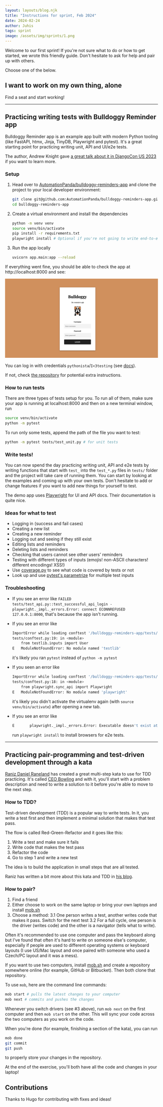 ```yaml
---
layout: layouts/blog.njk
title: "Instructions for sprint, Feb 2024"
date: 2024-02-24
author: Juhis
tags: sprint
image: /assets/img/sprints/1.png
---
```


Welcome to our first sprint! If you're not sure what to do or how to get started, we wrote this friendly guide. Don't hesitate to ask for help and pair up with others.

Choose one of the below.

## I want to work on my own thing, alone

Find a seat and start working!

---

## Practicing writing tests with Bulldoggy Reminder app

Bulldoggy Reminder app is an example app built with modern Python tooling (like FastAPI, htmx, Jinja, TinyDB, Playwright and pytest). It's a great starting point for practicing writing unit, API and UI/e2e tests.

The author, Andrew Knight gave [a great talk about it in DjangoCon US 2023](https://2023.djangocon.us/talks/keynote-testing-modern-web-apps-like-a-champion/) if you want to learn more.

### Setup

1. Head over to [AutomationPanda/bulldoggy-reminders-app](https://github.com/AutomationPanda/bulldoggy-reminders-app) and clone the project to your local developer environment:

   ```bash
   git clone git@github.com:AutomationPanda/bulldoggy-reminders-app.git
   cd bulldoggy-reminders-app
   ```

2. Create a virtual environment and install the dependencies

   ```bash
   python -m venv venv
   source venv/bin/activate
   pip install -r requirements.txt
   playwright install # Optional if you're not going to write end-to-end or API tests
   ```

3. Run the app locally

   ```bash
   uvicorn app.main:app --reload
   ```

If everything went fine, you should be able to check the app at http://localhost:8000 and see:

![Bulldoggy front page with a login form](/assets/img/sprints/1-1.png)

You can log in with credentials `pythonista`/`I<3testing` (see [docs](https://github.com/AutomationPanda/bulldoggy-reminders-app?tab=readme-ov-file#logging-into-the-app)).

If not, check [the repository](https://github.com/AutomationPanda/bulldoggy-reminders-app) for potential extra instructions.

### How to run tests

There are three types of tests setup for you. To run all of them, make sure your app is running at localhost:8000 and then on a new terminal window, run

```bash
source venv/bin/activate
python -m pytest
```

To run only some tests, append the path of the file you want to test:

```bash
python -m pytest tests/test_unit.py # for unit tests
```

### Write tests!

You can now spend the day practicing writing unit, API and e2e tests by writing functions that start with `test_` into the `test_*.py` files in `tests/` folder and the project will take care of running them. You can start by looking at the examples and coming up with your own tests. Don't hesitate to add or change features if you want to add new things for yourself to test.

The demo app uses [Playwright](https://playwright.dev/) for UI and API docs. Their documentation is quite nice.

### Ideas for what to test

- Logging in (success and fail cases)
- Creating a new list
- Creating a new reminder
- Logging out and seeing if they still exist
- Editing lists and reminders
- Deleting lists and reminders
- Checking that users cannot see other users' reminders
- Testing with different types of inputs (emojis! non-ASCII characters! different encodings! XSS!)
- Use [coverage.py](https://github.com/nedbat/coveragepy) to see what code is covered by tests or not
- Look up and use [pytest's parametrize](https://docs.pytest.org/en/7.3.x/how-to/parametrize.html) for multiple test inputs

### Troubleshooting

- If you see an error like `FAILED tests/test_api.py::test_successful_api_login - playwright._impl._errors.Error: connect ECONNREFUSED 127.0.0.1:8000`, that's because the app isn't running.

- If you see an error like

  ```bash
  ImportError while loading conftest '/bulldoggy-reminders-app/tests/conftest.py'.
  tests/conftest.py:19: in <module>
      from testlib.inputs import User
  E   ModuleNotFoundError: No module named 'testlib'
  ```

  it's likely you ran `pytest` instead of `python -m pytest`

- If you seen an error like

  ```bash
  ImportError while loading conftest '/bulldoggy-reminders-app/tests/conftest.py'.
  tests/conftest.py:18: in <module>
      from playwright.sync_api import Playwright
  E   ModuleNotFoundError: No module named 'playwright'
  ```

  it's likely you didn't activate the virtualenv again (with `source venv/bin/activate`) after opening a new tab.

- If you see an error like

  ```bash
  E       playwright._impl._errors.Error: Executable doesn't exist at /Library/Caches/ms-playwright/chromium-1097/chrome-mac/Chromium.app/Contents/MacOS/Chromium
  ```

  run `playwright install` to install browsers for e2e tests.

---

## Practicing pair-programming and test-driven development through a kata

[Raniz Daniel Raneland](https://github.com/raniz85) has created a great multi-step kata to use for TDD practicing. It's called [CEO Bowling](https://raniz85.github.io/tdd-katas/ceo-bowling/) and with it, you'll start with a problem description and need to write a solution to it before you're able to move to the next step.

### How to TDD?

Test-driven development (TDD) is a popular way to write tests. In it, you write a test first and then implement a minimal solution that makes that test pass.

The flow is called Red-Green-Refactor and it goes like this:

1. Write a test and make sure it fails
2. Write code that makes the test pass
3. Refactor the code
4. Go to step 1 and write a new test

The idea is to build the application in small steps that are all tested.

Raniz has written a bit more about this kata and TDD in [his blog](https://raniz.blog/2023-03-09_tdd-bowling/).

### How to pair?

1. Find a friend
2. Either choose to work on the same laptop or bring your own laptops and install [mob.sh](https://mob.sh/)
3. Choose a method:
   3.1 One person writes a test, another writes code that makes it pass. Switch for the next test
   3.2 For a full cycle, one person is the driver (writes code) and the other is a navigator (tells what to write).

Often it's recommended to use one computer and pass the keyboard along but I've found that often it's hard to write on someone else's computer, especially if people are used to different operating systems or keyboard layouts (I use US/Mac layout and once paired with someone who used a Czech/PC layout and it was a mess).

If you want to use two computers, install [mob.sh](https://mob.sh/) and create a repository somewhere online (for example, GitHub or Bitbucket). Then both clone that repository.

To use `mob`, here are the command line commands:

```bash
mob start # pulls the latest changes to your computer
mob next # commits and pushes the changes
```

Whenever you switch drivers (see #3 above), run `mob next` on the first computer and then `mob start` on the other. This will sync your code across the two computers as you work on the code.

When you're done (for example, finishing a section of the kata), you can run

```bash
mob done
git commit
git push
```

to properly store your changes in the repository.

At the end of the exercise, you'll both have all the code and changes in your laptop!

## Contributions

Thanks to Hugo for contributing with fixes and ideas!
